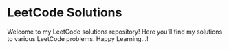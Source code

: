 # LeetCode Solutions

Welcome to my LeetCode solutions repository! Here you'll find my solutions to various LeetCode problems. Happy Learning...!
